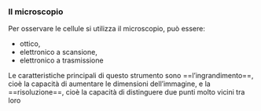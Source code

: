 ### Il microscopio

Per osservare le cellule si utilizza il microscopio, può essere:
* ottico,
* elettronico a scansione,
* elettronico a trasmissione

Le caratteristiche principali di questo strumento sono ==l’ingrandimento==, cioè la capacità di aumentare le dimensioni dell’immagine, e la ==risoluzione==, cioè la capacità di distinguere due punti molto vicini tra loro